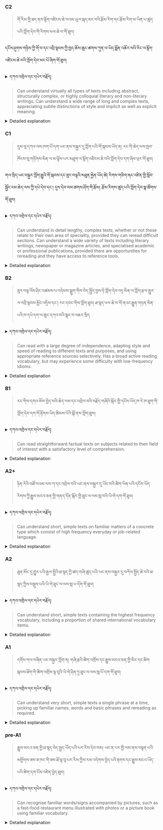 ### C2
<!-- panels:start -->
<!-- div:left-panel -->

> གོ་རིམ་གྱི་ཐད་ནས་རྙོག་འཛིངས་ཆེ་བའམ་ཡུལ་སྐད་མང་བའི་རྩོམ་རིག་དང་རྩོམ་རིག་མ་ཡིན་པ་ཚུད་པའི་ཀློག་དེབ་གི་རིགས་ཕལ་ཆེ་བ་གོ་ཐུབ།

དངོས་ཤུགས་གཉིས་ཀྱི་གོ་བ་དང་འབྲི་སྟབས་ཀྱི་ཁྱད་ཆོས་ཆུང་ཚགས་ཀུན་ལ་ཡིད་སྨོན་འཆོར་སའི་རིང་ལ་རྙོག་འཛིངས་ཆེ་བའི་ཀློག་དེབ་མང་པོ་ཞིག་གོ་ཐུབ།



<details>
  <summary>དཀའ་འགྲེལ་དང་དཔེར་བརྗོད།</summary>

བདག་གིས་དེ་ལྷག་ཏུ་སྟབས་བདེའི་ཆ་ཤས་སུ་དབྱེ་རུ་བཅུག་པ་སྟེ།

1.སྐད་ཆ་དྭངས་ཤིང་གསལ་བ་སྟེ། འདིས་ཁྱོད་ཀྱིས་གོ་བདེ་ཤེས་སླ་བའི་ཐབས་ལ་བརྟེན་ནས་བཤད་ཆོག་པ་དང་འབྲི་ཆོག་པ་མཚོན་ ཁྱེད་ཀྱིས་དོན་སྙིང་ལྡན་པའི་ཚིག་བཀོལ་ནས་ཉན་མཁན་དང་ཀློག་པ་པོ་རྣམས་ལ་མཚོན་ན་རྙོག་འཛིང་ཆེན་པོ་མེད།
དཔེ་མཚོན་འདི་ལྟར། "དེ་རིང་གི་ནམ་མཁའ་ཧ་ཅང་སྔོ་"ཞེས་པ་ནི་སྟབས་བདེ་ཞིང་གསལ་བའི་ཚིག་གྲུབ་ཤིག་རེད།
</details>


<!-- div:right-panel -->

> Can understand virtually all types of texts including abstract, structurally complex, or highly colloquial 
literary and non-literary writings.
Can understand a wide range of long and complex texts, appreciating subtle distinctions of style and 
implicit as well as explicit meaning.




<details>

  <summary>Detailed explanation</summary>

It means that the written text is entirely devoid of spelling, punctuation, grammar, or any other mistakes that would compromise its correctness, clarity, or adherence to the established rules and conventions of the writing system.

</details>

<!-- panels:end -->




### C1
<!-- panels:start -->
<!-- div:left-panel -->

>  དུམ་བུ་དཀའ་ལས་ཁག་པོ་དག་ཡང་ནས་བསྐྱར་དུ་ཀློག་པའི་གོ་སྐབས་ཡོད་ན། རང་གི་ཆེད་ལས་ཁྱབ་ཁོངས་སུ་གཏོགས་མིན་ལ་མ་ལྟོས་པར་མཐུག་ལ་རྙོག་འཛིངས་ཆེ་བའི་ཀློག་དེབ་དག་ཞིབ་ཕྲར་གོ་ཐུབ།

གལ་སྲིད་ཡང་བསྐྱར་ཀློག་རྒྱུའི་གོ་སྐབས་དང་ཟུར་བལྟའི་མཐུན་རྐྱེན་ཡོད་ཚེ། རིགས་གཅིག་རྐང་འཛིན་གྱི་སློབ་སྦྱོང་ངམ་ཆེད་ལས་ཀྱི་དཔེ་དེབ་དང་། དུས་དེབ་བམ་ཚགས་ཤོག་གི་རྩོམ། རྩོམ་རིགས་ཚུད་པའི་ཀློག་དེབ་སྣ་ཚོགས་གོ་ཐུབ།




<details>
  <summary>དཀའ་འགྲེལ་དང་དཔེར་བརྗོད།</summary>

བདག་གིས་དེ་ལྷག་ཏུ་སྟབས་བདེའི་ཆ་ཤས་སུ་དབྱེ་རུ་བཅུག་པ་སྟེ།

1.སྐད་ཆ་དྭངས་ཤིང་གསལ་བ་སྟེ། འདིས་ཁྱོད་ཀྱིས་གོ་བདེ་ཤེས་སླ་བའི་ཐབས་ལ་བརྟེན་ནས་བཤད་ཆོག་པ་དང་འབྲི་ཆོག་པ་མཚོན་ ཁྱེད་ཀྱིས་དོན་སྙིང་ལྡན་པའི་ཚིག་བཀོལ་ནས་ཉན་མཁན་དང་ཀློག་པ་པོ་རྣམས་ལ་མཚོན་ན་རྙོག་འཛིང་ཆེན་པོ་མེད།
དཔེ་མཚོན་འདི་ལྟར། "དེ་རིང་གི་ནམ་མཁའ་ཧ་ཅང་སྔོ་"ཞེས་པ་ནི་སྟབས་བདེ་ཞིང་གསལ་བའི་ཚིག་གྲུབ་ཤིག་རེད།
</details>

<!-- div:right-panel -->

>Can understand in detail lengthy, complex texts, whether or not these relate to their own area of speciality, 
provided they can reread difficult sections.
Can understand a wide variety of texts including literary writings, newspaper or magazine articles, and specialised academic or professional publications, provided there are opportunities for rereading and they have access to reference tools.





<details>

  <summary>Detailed explanation</summary>

Let me break it down into simpler parts:

1. Clear and fluent language: This means that you can speak or write in a way that is easy to understand. You use words that make sense and are not too complicated for the listener or reader.
Example: "The sky is blue today" is a clear and simple sentence.

</details>

<!-- panels:end -->




### B2
<!-- panels:start -->
<!-- div:left-panel -->

> ཟུར་བལྟ་འོས་ཤིང་འཚམས་པ་འདེམས་སྒྲུག་གིས་བེད་སྤྱོད་བྱས་ཏེ་ཀློག་དེབ་འདྲ་མིན་ལ་ཀློག་རྩལ་མྱུར་ལ་འབྲི་སྟབས་མྱོང་འདྲིས་དང་། རང་དབང་གིས་ཀློག་ཐུབ། ཐ་སྙད་ཕལ་ཆེ་བ་གོ་ནའང་རྒྱུན་གཏན་མིན་པའི་ཁ་དཔེ་དག་ལ་ཆུང་དཀའ་བའི་སྣང་བ་འཆར་སྲིད



<details>
  <summary>དཀའ་འགྲེལ་དང་དཔེར་བརྗོད།</summary>

བདག་གིས་དེ་ལྷག་ཏུ་སྟབས་བདེའི་ཆ་ཤས་སུ་དབྱེ་རུ་བཅུག་པ་སྟེ།

1.སྐད་ཆ་དྭངས་ཤིང་གསལ་བ་སྟེ། འདིས་ཁྱོད་ཀྱིས་གོ་བདེ་ཤེས་སླ་བའི་ཐབས་ལ་བརྟེན་ནས་བཤད་ཆོག་པ་དང་འབྲི་ཆོག་པ་མཚོན་ ཁྱེད་ཀྱིས་དོན་སྙིང་ལྡན་པའི་ཚིག་བཀོལ་ནས་ཉན་མཁན་དང་ཀློག་པ་པོ་རྣམས་ལ་མཚོན་ན་རྙོག་འཛིང་ཆེན་པོ་མེད།
དཔེ་མཚོན་འདི་ལྟར། "དེ་རིང་གི་ནམ་མཁའ་ཧ་ཅང་སྔོ་"ཞེས་པ་ནི་སྟབས་བདེ་ཞིང་གསལ་བའི་ཚིག་གྲུབ་ཤིག་རེད།
</details>


<!-- div:right-panel -->

> Can read with a large degree of independence, adapting style and speed of reading to different texts and 
purposes, and using appropriate reference sources selectively. Has a broad active reading vocabulary, but 
may experience some difficulty with low-frequency idioms.




<details>

  <summary>Detailed explanation</summary>

Let me break it down into simpler parts:

1. Clear and fluent language: This means that you can speak or write in a way that is easy to understand. You use words that make sense and are not too complicated for the listener or reader.
Example: "The sky is blue today" is a clear and simple sentence.

</details>

<!-- panels:end -->






### B1
<!-- panels:start -->
<!-- div:left-panel -->

>རང་གིས་དགའ་མོས་བྱེད་སའི་ཆེད་ལས་དང་འབྲེལ་བའི་བརྗོད་གཞིའི་སྐོར་གྱི་དངོས་ཡོད་ཁ་རེ་ཁ་ཐུག་གི་ཀློག་དེབ་དག་གོ་རྟོགས་ཡིད་ཚིམས་པོའི་སྒོ་ནས་ཀློག་ཐུབ།



<details>
  <summary>དཀའ་འགྲེལ་དང་དཔེར་བརྗོད།</summary>

བདག་གིས་དེ་ལྷག་ཏུ་སྟབས་བདེའི་ཆ་ཤས་སུ་དབྱེ་རུ་བཅུག་པ་སྟེ།

1.སྐད་ཆ་དྭངས་ཤིང་གསལ་བ་སྟེ། འདིས་ཁྱོད་ཀྱིས་གོ་བདེ་ཤེས་སླ་བའི་ཐབས་ལ་བརྟེན་ནས་བཤད་ཆོག་པ་དང་འབྲི་ཆོག་པ་མཚོན་ ཁྱེད་ཀྱིས་དོན་སྙིང་ལྡན་པའི་ཚིག་བཀོལ་ནས་ཉན་མཁན་དང་ཀློག་པ་པོ་རྣམས་ལ་མཚོན་ན་རྙོག་འཛིང་ཆེན་པོ་མེད།
དཔེ་མཚོན་འདི་ལྟར། "དེ་རིང་གི་ནམ་མཁའ་ཧ་ཅང་སྔོ་"ཞེས་པ་ནི་སྟབས་བདེ་ཞིང་གསལ་བའི་ཚིག་གྲུབ་ཤིག་རེད།
</details>

<!-- div:right-panel -->

> Can read straightforward factual texts on subjects related to their field of interest with a satisfactory level 
of comprehension.



<details>

  <summary>Detailed explanation</summary>

Let me break it down into simpler parts:

1. Clear and fluent language: This means that you can speak or write in a way that is easy to understand. You use words that make sense and are not too complicated for the listener or reader.
Example: "The sky is blue today" is a clear and simple sentence.

</details>

<!-- panels:end -->





### A2+
<!-- panels:start -->
<!-- div:left-panel -->

>ཉིན་རེའི་འཚོ་བའམ་ལས་ཀ་དང་འབྲེལ་བའི་ཡང་ནས་བསྐྱར་དུ་ཡོང་བའི་ཚིག་ཡིན་པའི་དངོས་ཡོད་རིགས་ཀྱི་རྒྱུས་མངའ་ཅན་གྱི་གནད་དོན་སྐོར་གྱི་ཐུང་ལ་ལས་སླ་བའི་ཡི་གེ་དག་གོ་ཐུབ།

<details>
  <summary>དཀའ་འགྲེལ་དང་དཔེར་བརྗོད།</summary>

བདག་གིས་དེ་ལྷག་ཏུ་སྟབས་བདེའི་ཆ་ཤས་སུ་དབྱེ་རུ་བཅུག་པ་སྟེ།

1.སྐད་ཆ་དྭངས་ཤིང་གསལ་བ་སྟེ། འདིས་ཁྱོད་ཀྱིས་གོ་བདེ་ཤེས་སླ་བའི་ཐབས་ལ་བརྟེན་ནས་བཤད་ཆོག་པ་དང་འབྲི་ཆོག་པ་མཚོན་ ཁྱེད་ཀྱིས་དོན་སྙིང་ལྡན་པའི་ཚིག་བཀོལ་ནས་ཉན་མཁན་དང་ཀློག་པ་པོ་རྣམས་ལ་མཚོན་ན་རྙོག་འཛིང་ཆེན་པོ་མེད།
དཔེ་མཚོན་འདི་ལྟར། "དེ་རིང་གི་ནམ་མཁའ་ཧ་ཅང་སྔོ་"ཞེས་པ་ནི་སྟབས་བདེ་ཞིང་གསལ་བའི་ཚིག་གྲུབ་ཤིག་རེད།
</details>

<!-- div:right-panel -->

> Can understand short, simple texts on familiar matters of a concrete type which consist of high frequency 
everyday or job-related language.



<details>

  <summary>Detailed explanation</summary>

Let me break it down into simpler parts:

1. Clear and fluent language: This means that you can speak or write in a way that is easy to understand. You use words that make sense and are not too complicated for the listener or reader.
Example: "The sky is blue today" is a clear and simple sentence.

</details>

<!-- panels:end -->



### A2
<!-- panels:start -->
<!-- div:left-panel -->

>ཐུན་མོང་དུ་གྱུར་པའི་རྒྱལ་སྤྱིའི་ཐ་སྙད་ཀྱི་ཚད་གཞི་ཚུད་པའི་ཡང་ནས་བསྐྱར་དུ་བཀོལ་སྤྱོད་ཆེ་བའི་ཐ་སྙད་ཀྱིས་བསྡུས་པའི་ཡི་གེ་ཐུང་ལ་ལས་སླ་པ་ོདག་གོ་ཐུབ།



<details>
  <summary>དཀའ་འགྲེལ་དང་དཔེར་བརྗོད།</summary>

བདག་གིས་དེ་ལྷག་ཏུ་སྟབས་བདེའི་ཆ་ཤས་སུ་དབྱེ་རུ་བཅུག་པ་སྟེ།

1.སྐད་ཆ་དྭངས་ཤིང་གསལ་བ་སྟེ། འདིས་ཁྱོད་ཀྱིས་གོ་བདེ་ཤེས་སླ་བའི་ཐབས་ལ་བརྟེན་ནས་བཤད་ཆོག་པ་དང་འབྲི་ཆོག་པ་མཚོན་ ཁྱེད་ཀྱིས་དོན་སྙིང་ལྡན་པའི་ཚིག་བཀོལ་ནས་ཉན་མཁན་དང་ཀློག་པ་པོ་རྣམས་ལ་མཚོན་ན་རྙོག་འཛིང་ཆེན་པོ་མེད།
དཔེ་མཚོན་འདི་ལྟར། "དེ་རིང་གི་ནམ་མཁའ་ཧ་ཅང་སྔོ་"ཞེས་པ་ནི་སྟབས་བདེ་ཞིང་གསལ་བའི་ཚིག་གྲུབ་ཤིག་རེད།
</details>

<!-- div:right-panel -->

> Can understand short, simple texts containing the highest frequency vocabulary, including a proportion of 
shared international vocabulary items.



<details>

  <summary>Detailed explanation</summary>

Let me break it down into simpler parts:

1. Clear and fluent language: This means that you can speak or write in a way that is easy to understand. You use words that make sense and are not too complicated for the listener or reader.
Example: "The sky is blue today" is a clear and simple sentence.

</details>

<!-- panels:end -->




### A1
<!-- panels:start -->
<!-- div:left-panel -->

>དགོས་གལ་བཞིན་ཡང་བསྐྱར་ཀློག་ན། གཞི་རྩའི་ཚིག་འགྲོས་དང་རྒྱུས་མངའ་ཅན་གྱི་མིང་དང་ཚིག སྐབས་ཐོག་གི་ཚིག་འགྲོས་ལྟ་བུའི་ཡི་གེ་ཤིན་ཏུ་ཐུང་ལ་ལས་སླ་པོ་དག་གོ་ཐུབ།

 
<details>
  <summary>དཀའ་འགྲེལ་དང་དཔེར་བརྗོད།</summary>

བདག་གིས་དེ་ལྷག་ཏུ་སྟབས་བདེའི་ཆ་ཤས་སུ་དབྱེ་རུ་བཅུག་པ་སྟེ།

1.སྐད་ཆ་དྭངས་ཤིང་གསལ་བ་སྟེ། འདིས་ཁྱོད་ཀྱིས་གོ་བདེ་ཤེས་སླ་བའི་ཐབས་ལ་བརྟེན་ནས་བཤད་ཆོག་པ་དང་འབྲི་ཆོག་པ་མཚོན་ ཁྱེད་ཀྱིས་དོན་སྙིང་ལྡན་པའི་ཚིག་བཀོལ་ནས་ཉན་མཁན་དང་ཀློག་པ་པོ་རྣམས་ལ་མཚོན་ན་རྙོག་འཛིང་ཆེན་པོ་མེད།
དཔེ་མཚོན་འདི་ལྟར། "དེ་རིང་གི་ནམ་མཁའ་ཧ་ཅང་སྔོ་"ཞེས་པ་ནི་སྟབས་བདེ་ཞིང་གསལ་བའི་ཚིག་གྲུབ་ཤིག་རེད།
</details>

<!-- div:right-panel -->

> Can understand very short, simple texts a single phrase at a time, picking up familiar names, words and basic phrases and rereading as required.



<details>

  <summary>Detailed explanation</summary>

Let me break it down into simpler parts:

1. Can communicate very basic information about personal details in a simple way.

</details>

<!-- panels:end -->




### pre-A1
<!-- panels:start -->
<!-- div:left-panel -->

> རྒྱུས་མངའ་ཅན་གྱི་ཐ་སྙད་བེད་སྤྱད་ཡོད་པའི་པར་རིས་དེབ་བམ། ཡང་ན་པར་གྱི་ལམ་ནས་བསྟན་པའི་མགྱོགས་ཟས་ཟ་ཁང་གི་ཟས་ཐོ་ལྟ་བུ་པར་རིས་ཀྱིས་རམ་འདེགས་བྱེད་པའི་རྟགས་དང་རྒྱུས་མངའ་ཡོད་པའི་ཚིག་དག་ངོས་འཛིན་བྱེད་ཐུབ། 

<details>
  <summary>དཀའ་འགྲེལ་དང་དཔེར་བརྗོད།</summary>

བདག་གིས་དེ་ལྷག་ཏུ་སྟབས་བདེའི་ཆ་ཤས་སུ་དབྱེ་རུ་བཅུག་པ་སྟེ།

1.སྐད་ཆ་དྭངས་ཤིང་གསལ་བ་སྟེ། འདིས་ཁྱོད་ཀྱིས་གོ་བདེ་ཤེས་སླ་བའི་ཐབས་ལ་བརྟེན་ནས་བཤད་ཆོག་པ་དང་འབྲི་ཆོག་པ་མཚོན་ ཁྱེད་ཀྱིས་དོན་སྙིང་ལྡན་པའི་ཚིག་བཀོལ་ནས་ཉན་མཁན་དང་ཀློག་པ་པོ་རྣམས་ལ་མཚོན་ན་རྙོག་འཛིང་ཆེན་པོ་མེད།
དཔེ་མཚོན་འདི་ལྟར། "དེ་རིང་གི་ནམ་མཁའ་ཧ་ཅང་སྔོ་"ཞེས་པ་ནི་སྟབས་བདེ་ཞིང་གསལ་བའི་ཚིག་གྲུབ་ཤིག་རེད།
</details>

<!-- div:right-panel -->

> Can recognise familiar words/signs accompanied by pictures, such as a fast-food restaurant menu 
illustrated with photos or a picture book using familiar vocabulary.

<details>

  <summary>Detailed explanation</summary>

Let me break it down into simpler parts:

1. Can communicate very basic information about personal details in a simple way.

</details>

<!-- panels:end -->

